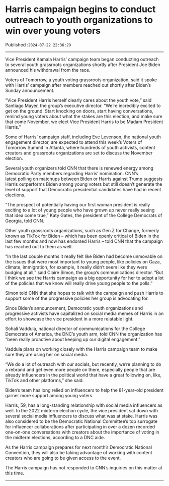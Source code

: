 # Harris campaign begins to conduct outreach to youth organizations to win over young voters

Published :`2024-07-22 22:36:29`

---

Vice President Kamala Harris’ campaign team began conducting outreach to several youth grassroots organizations shortly after President Joe Biden announced his withdrawal from the race.

Voters of Tomorrow, a youth voting grassroots organization, said it spoke with Harris’ campaign after members reached out shortly after Biden’s Sunday announcement.

“Vice President Harris herself clearly cares about the youth vote,” said Santiago Mayer, the group’s executive director. “We’re incredibly excited to get on the ground. Start knocking on doors, start having conversations, remind young voters about what the stakes are this election, and make sure that come November, we elect Vice President Harris to be Madam President Harris.”

Some of Harris’ campaign staff, including Eve Levenson, the national youth engagement director, are expected to attend this week’s Voters of Tomorrow Summit in Atlanta, where hundreds of youth activists, content creators and grassroots organizations are set to discuss the November election.

Several youth organizers told CNN that there is renewed energy among Democratic Party members regarding Harris’ nomination. CNN’s latest polling on matchups between Biden or Harris against Trump suggests Harris outperforms Biden among young voters but still doesn’t generate the level of support that Democratic presidential candidates have had in recent elections.

“The prospect of potentially having our first woman president is really exciting to a lot of young people who have grown up never really seeing that idea come true,” Katy Gates, the president of the College Democrats of Georgia, told CNN.

Other youth grassroots organizations, such as Gen Z for Change, formerly known as TikTok for Biden – which has been openly critical of Biden in the last few months and now has endorsed Harris – told CNN that the campaign has reached out to them as well.

“In the last couple months it really felt like Biden had become unmovable on the issues that were most important to young people, like policies on Gaza, climate, immigration, for example, it really didn’t seem like they were budging at all,” said Claire Simon, the group’s communications director. “But I think we see the Harris campaign as a big opportunity for her to adopt a lot of the policies that we know will really drive young people to the polls.”

Simon told CNN that she hopes to talk with the campaign and push Harris to support some of the progressive policies her group is advocating for.

Since Biden’s announcement, Democratic youth organizations and progressive activists have capitalized on social media memes of Harris in an effort to showcase the vice president in a more relatable light.

Sohali Vaddula, national director of communications for the College Democrats of America, the DNC’s youth arm, told CNN the organization has “been really proactive about keeping up our digital engagement.”

Vaddula plans on working closely with the Harris campaign team to make sure they are using her on social media.

“We do a lot of outreach with our socials, but recently, we’re planning to do a rebrand and get even more people on there, especially people that are already influencers in the political world that have a great following on, like, TikTok and other platforms,” she said.

Biden’s team has long relied on influencers to help the 81-year-old president garner more support among young voters.

Harris, 59, has a long-standing relationship with social media influencers as well. In the 2022 midterm election cycle, the vice president sat down with several social media influencers to discuss what was at stake. Harris was also considered to be the Democratic National Committee’s top surrogate for influencer collaborations after participating in over a dozen recorded one-on-one conversations with creators about the importance of voting in the midterm elections, according to a DNC aide.

As the Harris campaign prepares for next month’s Democratic National Convention, they will also be taking advantage of working with content creators who are going to be given access to the event.

The Harris campaign has not responded to CNN’s inquiries on this matter at this time.

---

